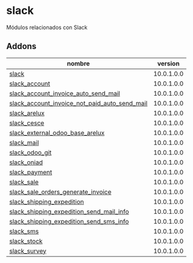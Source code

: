 slack
=========
Módulos relacionados con Slack


Addons
----------------
nombre | version
--- | ---
[slack](slack/) | 10.0.1.0.0
[slack_account](slack_account/) | 10.0.1.0.0
[slack_account_invoice_auto_send_mail](slack_account_invoice_auto_send_mail/) | 10.0.1.0.0
[slack_account_invoice_not_paid_auto_send_mail](slack_account_invoice_not_paid_auto_send_mail/) | 10.0.1.0.0
[slack_arelux](slack_arelux/) | 10.0.1.0.0
[slack_cesce](slack_cesce/) | 10.0.1.0.0
[slack_external_odoo_base_arelux](slack_external_odoo_base_arelux/) | 10.0.1.0.0
[slack_mail](slack_mail/) | 10.0.1.0.0
[slack_odoo_git](slack_odoo_git/) | 10.0.1.0.0
[slack_oniad](slack_oniad/) | 10.0.1.0.0
[slack_payment](slack_payment/) | 10.0.1.0.0
[slack_sale](slack_sale/) | 10.0.1.0.0
[slack_sale_orders_generate_invoice](slack_sale_orders_generate_invoice/) | 10.0.1.0.0
[slack_shipping_expedition](slack_shipping_expedition/) | 10.0.1.0.0
[slack_shipping_expedition_send_mail_info](slack_shipping_expedition_send_mail_info/) | 10.0.1.0.0
[slack_shipping_expedition_send_sms_info](slack_shipping_expedition_send_sms_info/) | 10.0.1.0.0
[slack_sms](slack_sms/) | 10.0.1.0.0
[slack_stock](slack_stock/) | 10.0.1.0.0
[slack_survey](slack_survey/) | 10.0.1.0.0
